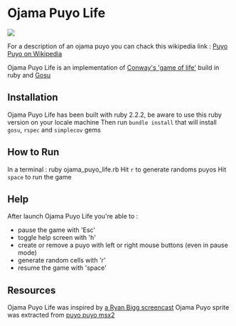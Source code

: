 Ojama Puyo Life
==========================================

[<img src="http://i.imgur.com/XksBAUB.jpg">](http://i.imgur.com/XksBAUB.jpg)

For a description of an ojama puyo you can chack this wikipedia link : [Puyo Puyo on Wikipedia](https://en.wikipedia.org/wiki/Puyo_Puyo#Ojama_.28garbage.29)

Ojama Puyo Life is an implementation of [Conway's 'game of life'](http://en.wikipedia.org/wiki/Conway's_Game_of_Life) build in ruby and [Gosu](https://www.libgosu.org/)

Installation
--------

Ojama Puyo Life has been built with ruby 2.2.2, be aware to use this ruby version on your locale machine
Then run `bundle install` that will install `gosu`, `rspec` and `simplecov` gems

How to Run
----------

In a terminal : ruby ojama_puyo_life.rb
Hit `r` to generate randoms puyos
Hit `space` to run the game

Help
----------
After launch Ojama Puyo Life you're able to :
* pause the game with 'Esc'
* toggle help screen with 'h'
* create or remove a puyo with left or right mouse buttons (even in pause mode)
* generate random cells with 'r'
* resume the game with 'space'

Resources
----------
Ojama Puyo Life was inspired by [a Ryan Bigg screencast](http://ryanbigg.com/2011/10/screencast-pilot/)
Ojama Puyo sprite was extracted from [puyo puyo msx2](http://www.spriters-resource.com/other_systems/puyopuyomsx2/sheet/60495/)